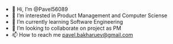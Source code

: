 - 👋 Hi, I’m @Pavel56089
- 👀 I’m interested in Product Management and Computer Sciense
- 🌱 I’m currently learning Software Engineering
- 💞️ I’m looking to collaborate on project as PM
- 📫 How to reach me pavel.bakharuev@gmail.com

<!---
Pavel56089/Pavel56089 is a ✨ special ✨ repository because its `README.md` (this file) appears on your GitHub profile.
You can click the Preview link to take a look at your changes.
--->
